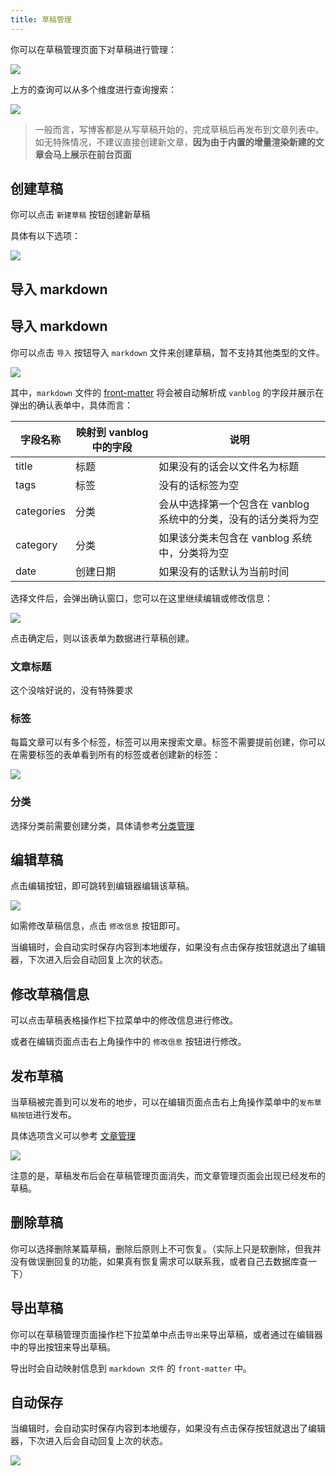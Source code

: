 ```yaml
---
title: 草稿管理
---
```


你可以在草稿管理页面下对草稿进行管理：

![](https://pic.mereith.com/img/0f7f16346a52a69190fa11d08e92beb2.clipboard-2022-08-30.png)

上方的查询可以从多个维度进行查询搜索：

![](https://pic.mereith.com/img/730ad49e1827f8972e582239122a62b4.clipboard-2022-08-16.png)

> 一般而言，写博客都是从写草稿开始的，完成草稿后再发布到文章列表中。如无特殊情况，不建议直接创建新文章，**因为由于内置的增量渲染新建的文章会马上展示在前台页面**

## 创建草稿

你可以点击 `新建草稿` 按钮创建新草稿

具体有以下选项：

![](https://pic.mereith.com/img/00809c704c83e67c946b73e951306fd7.clipboard-2022-08-16.png)

## 导入 markdown

## 导入 markdown

你可以点击 `导入` 按钮导入 `markdown` 文件来创建草稿，暂不支持其他类型的文件。

![](https://pic.mereith.com/img/513d3fa66a42e3832682d623a0f0f664.clipboard-2022-08-29.png)

其中，`markdown` 文件的 [front-matter](https://hexo.bootcss.com/docs/front-matter.html) 将会被自动解析成 `vanblog` 的字段并展示在 弹出的确认表单中，具体而言：

| 字段名称   | 映射到 vanblog 中的字段 | 说明                                                            |
| ---------- | ----------------------- | --------------------------------------------------------------- |
| title      | 标题                    | 如果没有的话会以文件名为标题                                    |
| tags       | 标签                    | 没有的话标签为空                                                |
| categories | 分类                    | 会从中选择第一个包含在 vanblog 系统中的分类，没有的话分类将为空 |
| category   | 分类                    | 如果该分类未包含在 vanblog 系统中，分类将为空                   |
| date       | 创建日期                | 如果没有的话默认为当前时间                                      |

选择文件后，会弹出确认窗口，您可以在这里继续编辑或修改信息：

![](https://pic.mereith.com/img/507093b889194a9726439c74474e90b0.clipboard-2022-08-29.png)

点击确定后，则以该表单为数据进行草稿创建。

### 文章标题

这个没啥好说的，没有特殊要求

### 标签

每篇文章可以有多个标签，标签可以用来搜索文章。标签不需要提前创建，你可以在需要标签的表单看到所有的标签或者创建新的标签：

![](https://pic.mereith.com/img/f96db83327831a83b5eb7b010be0f431.clipboard-2022-08-15.png)

### 分类

选择分类前需要创建分类，具体请参考[分类管理](/feature/basic/category.md)

## 编辑草稿

点击编辑按钮，即可跳转到编辑器编辑该草稿。

![](https://pic.mereith.com/img/577da489715c94c183247ba63887aac5.clipboard-2022-08-30.png)

如需修改草稿信息，点击 `修改信息` 按钮即可。

当编辑时，会自动实时保存内容到本地缓存，如果没有点击保存按钮就退出了编辑器，下次进入后会自动回复上次的状态。

## 修改草稿信息

可以点击草稿表格操作栏下拉菜单中的修改信息进行修改。

或者在编辑页面点击右上角操作中的 `修改信息` 按钮进行修改。

## 发布草稿

当草稿被完善到可以发布的地步，可以在编辑页面点击右上角操作菜单中的`发布草稿按钮`进行发布。

具体选项含义可以参考 [文章管理](/feature/basic/article.md)

![](https://pic.mereith.com/img/16470169279f8677e55125e813957730.clipboard-2022-08-29.png)

注意的是，草稿发布后会在草稿管理页面消失，而文章管理页面会出现已经发布的草稿。

## 删除草稿

你可以选择删除某篇草稿，删除后原则上不可恢复。（实际上只是软删除，但我并没有做误删回复的功能，如果真有恢复需求可以联系我，或者自己去数据库查一下）

## 导出草稿

你可以在草稿管理页面操作栏下拉菜单中点击`导出`来导出草稿，或者通过在编辑器中的导出按钮来导出草稿。

导出时会自动映射信息到 `markdown 文件` 的 `front-matter` 中。

## 自动保存

当编辑时，会自动实时保存内容到本地缓存，如果没有点击保存按钮就退出了编辑器，下次进入后会自动回复上次的状态。

![](https://pic.mereith.com/img/85fa1dc72226c92b7b176cc40690999d.clipboard-2022-08-31.png)